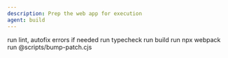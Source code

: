 ```yaml
---
description: Prep the web app for execution
agent: build
---
```


run lint, autofix errors if needed
run typecheck
run build
run npx webpack
run @scripts/bump-patch.cjs
